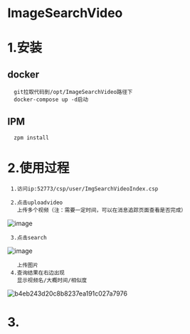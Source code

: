 # ImageSearchVideo

# 1.安装
   ## docker
      git拉取代码到/opt/ImageSearchVideo路径下
      docker-compose up -d启动
   ## IPM
      zpm install 
# 2.使用过程
     1.访问ip:52773/csp/user/ImgSearchVideoIndex.csp

     2.点击uploadvideo
       上传多个视频（注：需要一定时间，可以在消息追踪页面查看是否完成）

  ![image](https://github.com/MJQ-jh/ImageSearchVideo/assets/71477062/bd7c6148-516d-4f59-b0e0-a290467610b7)

     3.点击search

  ![image](https://github.com/MJQ-jh/ImageSearchVideo/assets/71477062/98dd33b5-c455-48e7-91ba-de19622cd2cd)

       上传图片
     4.查询结果在右边出现
       显示视频名/大概时间/相似度
       
![b4eb243d20c8b8237ea191c027a7976](https://github.com/MJQ-jh/ImageSearchVideo/assets/71477062/7cc7d457-cf19-4d91-8c49-1df4d03631ae)


# 3.

